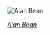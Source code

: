 
![Alan Bean](https://upload.wikimedia.org/wikipedia/commons/thumb/1/1b/Alan_Bean_NASA_portrait_%28S69-38859%29.jpg/450px-Alan_Bean_NASA_portrait_%28S69-38859%29.jpg)

*[Alan Bean](https://wikipedia.org/wiki/File:Alan_Bean_NASA_portrait_(S69-38859).jpg)*
